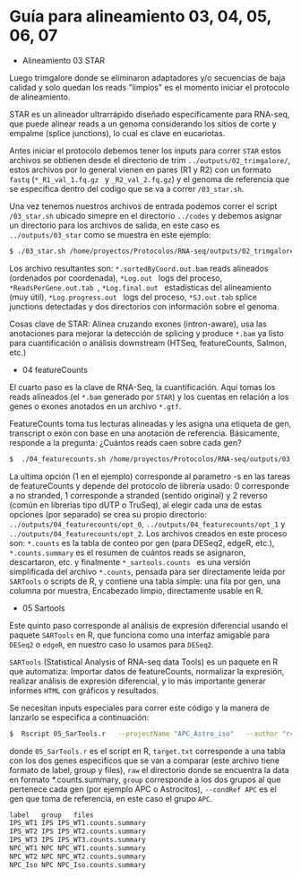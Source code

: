 # Guía para alineamiento 03, 04, 05, 06, 07

+ Alineamiento 03 STAR  

Luego trimgalore donde se eliminaron adaptadores y/o secuencias de baja calidad y solo quedan los reads "limpios" es el momento iniciar el protocolo de alineamiento.

STAR es un alineador ultrarrápido diseñado específicamente para RNA-seq, que puede alinear reads a un genoma considerando los sitios de corte y empalme (splice junctions), lo cual es clave en eucariotas.

Antes iniciar el protocolo debemos tener los inputs para correr ```STAR``` estos archivos se obtienen desde el directorio de trim ```../outputs/02_trimgalore/```, estos archivos por lo general vienen en pares (R1 y R2) con un formato ```fastq``` (```*_R1_val_1.fq.gz ``` y ```_R2_val_2.fq.gz```) y el genoma de referencia que se especifica dentro del codigo que se va a correr ```/03_star.sh```.

Una vez tenemos nuestros archivos de entrada podemos correr el script ```/03_star.sh``` ubicado simepre en el directorio ```../codes``` y debemos asignar un directorio para los archivos de salida, en este caso es ```../outputs/03_star``` como se muestra en este ejemplo:
```bash
$ ./03_star.sh /home/proyectos/Protocolos/RNA-seq/outputs/02_trimgalore/ /home/proyectos/Protocolos/RNA-seq/outputs/03_star/
```
Los archivo resultantes son: ```*.sortedByCoord.out.bam``` reads alineados (ordenados por coordenada), ```*Log.out ``` logs del proceso, ```*ReadsPerGene.out.tab ```, ```*Log.final.out ``` estadísticas del alineamiento (muy útil), ```*Log.progress.out ``` logs del proceso, ```*SJ.out.tab``` splice junctions detectadas y dos directorios con información sobre el genoma.

Cosas clave de STAR: Alinea cruzando exones (intron-aware), usa las anotaciones para mejorar la detección de splicing y produce ```*.bam``` ya listo para cuantificación o análisis downstream (HTSeq, featureCounts, Salmon, etc.)

+ 04 featureCounts

El cuarto paso es la clave de RNA-Seq, la cuantificación. Aquí tomas los reads alineados (el ```*.bam``` generado por ```STAR```) y los cuentas en relación a los genes o exones anotados en un archivo ```*.gtf```.

FeatureCounts toma tus lecturas alineadas y les asigna una etiqueta de gen, transcript o exón con base en una anotación de referencia. Básicamente, responde a la pregunta: ¿Cuántos reads caen sobre cada gen?

```bash
$  ./04_featurecounts.sh /home/proyectos/Protocolos/RNA-seq/outputs/03_star /home/proyectos/Protocolos/RNA-seq/outputs/04_counts 1
```

La ultima opción (1 en el ejemplo) corresponde al parametro -s en las tareas de featureCounts y depende del protocolo de librería usado: 0 corresponde a no stranded, 1 corresponde a stranded (sentido original) y 2 reverso (común en librerías tipo dUTP o TruSeq), al elegir cada una de estas opciones (por separado) se crea su propio directorio: ```../outputs/04_featurecounts/opt_0```, ```../outputs/04_featurecounts/opt_1``` y ```../outputs/04_featurecounts/opt_2```. Los archivos creados en este proceso son: ```*.counts``` es la tabla de conteo por gen (para DESeq2, edgeR, etc.), ```*.counts.summary``` es el resumen de cuántos reads se asignaron, descartaron, etc. y finalmente ```*_sartools.counts ``` es una versión simplificada del archivo ```*.counts```, pensada para ser directamente leída por ```SARTools``` o scripts de R, y contiene una tabla simple: una fila por gen, una columna por muestra, Encabezado limpio, directamente usable en R.

+ 05 Sartools

Este quinto paso corresponde al análisis de expresión diferencial usando el paquete ```SARTools``` en R, que funciona como una interfaz amigable para ```DESeq2``` o ```edgeR```, en nuestro caso lo usamos para ```DESeq2```.

```SARTools``` (Statistical Analysis of RNA-seq data Tools) es un paquete en R que automatiza: Importar datos de featureCounts, normalizar la expresión, realizar análisis de expresión diferencial, y lo más importante generar informes ```HTML``` con gráficos y resultados.

Se necesitan inputs especiales para correr este código y la manera de lanzarlo se especifica a continuación:
```bash
$  Rscript 05_SarTools.r   --projectName "APC_Astro_iso"   --author "rcelis"   --targetFile target.txt   --rawDir raw   --varInt group   --condRef APC   --typeTrans VST --forceCairoGraph
```
donde ```05_SarTools.r``` es el script en R, ```target.txt``` corresponde a una tabla con los dos genes especificos que se van a comparar (este archivo tiene formato de label, group y files), ```raw``` el directorio donde se encuentra la data en formato *.counts.summary, ```group``` corresponde a los dos grupos al que pertenece cada gen (por ejemplo APC o Astrocitos), ```--condRef APC``` es el gen que toma de referencia, en este caso el grupo ```APC```. 
```bash
label	group	files
IPS_WT1	IPS	IPS_WT1.counts.summary
IPS_WT2	IPS	IPS_WT2.counts.summary
IPS_WT3	IPS	IPS_WT3.counts.summary
NPC_WT1	NPC	NPC_WT1.counts.summary
NPC_WT2	NPC	NPC_WT2.counts.summary
NPC_Iso	NPC	NPC_Iso.counts.summary
```

